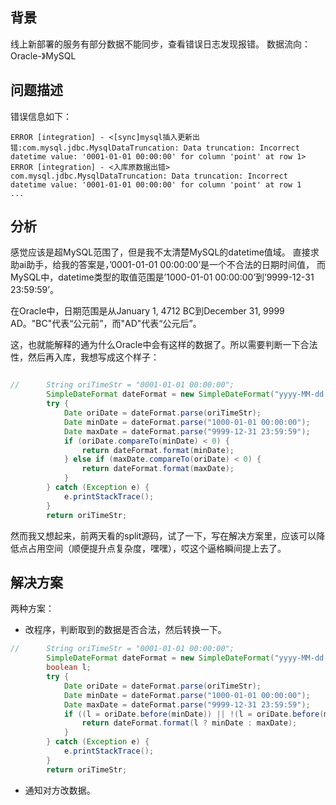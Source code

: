 ## 背景

线上新部署的服务有部分数据不能同步，查看错误日志发现报错。
数据流向：Oracle-》MySQL

## 问题描述

错误信息如下：

```log
ERROR [integration] - <[sync]mysql插入更新出错:com.mysql.jdbc.MysqlDataTruncation: Data truncation: Incorrect datetime value: '0001-01-01 00:00:00' for column 'point' at row 1>
ERROR [integration] - <入库原数据出错>
com.mysql.jdbc.MysqlDataTruncation: Data truncation: Incorrect datetime value: '0001-01-01 00:00:00' for column 'point' at row 1
...
```

## 分析

感觉应该是超MySQL范围了，但是我不太清楚MySQL的datetime值域。
直接求助ai助手，给我的答案是，’0001-01-01 00:00:00’是一个不合法的日期时间值，
而MySQL中，datetime类型的取值范围是’1000-01-01 00:00:00’到’9999-12-31 23:59:59’。

在Oracle中，日期范围是从January 1, 4712 BC到December 31, 9999 AD。"BC"代表“公元前”，而"AD"代表“公元后”。

这，也就能解释的通为什么Oracle中会有这样的数据了。所以需要判断一下合法性，然后再入库，我想写成这个样子：

```java

//		String oriTimeStr = "0001-01-01 00:00:00";
		SimpleDateFormat dateFormat = new SimpleDateFormat("yyyy-MM-dd HH:mm:ss");
		try {
			Date oriDate = dateFormat.parse(oriTimeStr);
			Date minDate = dateFormat.parse("1000-01-01 00:00:00");
			Date maxDate = dateFormat.parse("9999-12-31 23:59:59");
			if (oriDate.compareTo(minDate) < 0) {
				return dateFormat.format(minDate);
			} else if (maxDate.compareTo(oriDate) < 0) {
				return dateFormat.format(maxDate);
			}
		} catch (Exception e) {
			e.printStackTrace();
		}
		return oriTimeStr;
```

然而我又想起来，前两天看的split源码，试了一下，写在解决方案里，应该可以降低点占用空间（顺便提升点复杂度，嘿嘿），哎这个逼格瞬间提上去了。

## 解决方案

两种方案：

* 改程序，判断取到的数据是否合法，然后转换一下。

```java
//		String oriTimeStr = "0001-01-01 00:00:00";
		SimpleDateFormat dateFormat = new SimpleDateFormat("yyyy-MM-dd HH:mm:ss");
		boolean l;
		try {
			Date oriDate = dateFormat.parse(oriTimeStr);
			Date minDate = dateFormat.parse("1000-01-01 00:00:00");
			Date maxDate = dateFormat.parse("9999-12-31 23:59:59");
			if ((l = oriDate.before(minDate)) || !(l = oriDate.before(maxDate))) {
				return dateFormat.format(l ? minDate : maxDate);
			}
		} catch (Exception e) {
			e.printStackTrace();
		}
		return oriTimeStr;
```

* 通知对方改数据。
